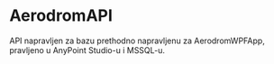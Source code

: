 # AerodromAPI
API napravljen za bazu prethodno napravljenu za AerodromWPFApp, pravljeno u AnyPoint Studio-u i MSSQL-u.
